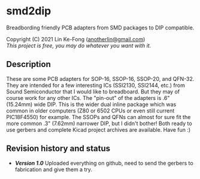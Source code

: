 # smd2dip
Breadbording friendly PCB adapters from SMD packages to DIP compatible.

Copyright (C) 2021 Lin Ke-Fong (anotherlin@gmail.com)\
*This project is free, you may do whatever you want with it.*

## Description

These are some PCB adapters for SOP-16, SSOP-16, SSOP-20, and QFN-32. They are intended for a few interesting ICs (SSI2130, SSI2144, etc.) from Sound Semiconductor that I would like to breadboard. But they may of course work for any other ICs. The "pin-out" of the adapters is .6" (15.24mm) wide DIP. This is the wider dual inline package which was common in older computers (Z80 or 6502 CPUs or even still current PIC18F4550) for example. The SSOPs and QFNs can almost for sure fit the more common .3" (7.62mm) narrower DIP, but I didn't bother! Both ready to use gerbers and complete Kicad project archives are available. Have fun :)

## Revision history and status

* **_Version 1.0_** Uploaded everything on github, need to send the gerbers to fabrication and give them a try.
